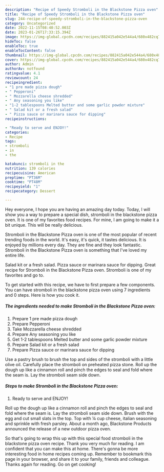```yaml
---
description: "Recipe of Speedy Stromboli in the Blackstone Pizza oven"
title: "Recipe of Speedy Stromboli in the Blackstone Pizza oven"
slug: 244-recipe-of-speedy-stromboli-in-the-blackstone-pizza-oven
category: Uncategorized
date: 2022-11-15T08:40:52.003Z
date: 2023-01-26T17:33:15.394Z
image: https://img-global.cpcdn.com/recipes/882415a042e544a4/680x482cq70/stromboli-in-the-blackstone-pizza-oven-recipe-main-photo.jpg
hideToc: false
enableToc: true
enableTocContent: false
thumbnail: https://img-global.cpcdn.com/recipes/882415a042e544a4/680x482cq70/stromboli-in-the-blackstone-pizza-oven-recipe-main-photo.jpg
cover: https://img-global.cpcdn.com/recipes/882415a042e544a4/680x482cq70/stromboli-in-the-blackstone-pizza-oven-recipe-main-photo.jpg
author: Admin
authorAv: notfound
ratingvalue: 4.1
reviewcount: 24
recipeingredient:
- "1 pre made pizza dough"
- " Pepperoni"
- " Mozzarella cheese shredded"
- " Any seasoning you like"
- "1-2 tablespoons Melted butter and some garlic powder mixture"
- " Salad kit or a fresh salad"
- " Pizza sauce or marinara sauce for dipping"
recipeinstructions:

- "Ready to serve and ENJOY!"
categories:
- Recipe
tags:
- stromboli
- in
- the

katakunci: stromboli in the 
nutrition: 139 calories
recipecuisine: American
preptime: "PT36M"
cooktime: "PT48M"
recipeyield: "1"
recipecategory: Dessert

---
```



Hey everyone, I hope you are having an amazing day today. Today, I will show you a way to prepare a special dish, stromboli in the blackstone pizza oven. It is one of my favorites food recipes. For mine, I am going to make it a bit unique. This will be really delicious.

Stromboli in the Blackstone Pizza oven is one of the most popular of recent trending foods in the world. It's easy, it's quick, it tastes delicious. It is enjoyed by millions every day. They are fine and they look fantastic. Stromboli in the Blackstone Pizza oven is something that I've loved my entire life.

Salad kit or a fresh salad. Pizza sauce or marinara sauce for dipping. Great recipe for Stromboli in the Blackstone Pizza oven. Stromboli is one of my favorites and go to.


To get started with this recipe, we have to first prepare a few components. You can have stromboli in the blackstone pizza oven using 7 ingredients and 0 steps. Here is how you cook it.

<!--inarticleads1-->

##### The ingredients needed to make Stromboli in the Blackstone Pizza oven:

1. Prepare 1 pre made pizza dough
1. Prepare  Pepperoni
1. Take  Mozzarella cheese shredded
1. Prepare  Any seasoning you like
1. Get 1-2 tablespoons Melted butter and some garlic powder mixture
1. Prepare  Salad kit or a fresh salad
1. Prepare  Pizza sauce or marinara sauce for dipping


Use a pastry brush to brush the top and sides of the stromboli with a little olive oil. Carefully place the stromboli on preheated pizza stone. Roll up the dough up like a cinnamon roll and pinch the edges to seal and fold where the seam is. Lay the stromboli seam side down. 

<!--inarticleads2-->

##### Steps to make Stromboli in the Blackstone Pizza oven:


1. Ready to serve and ENJOY!

Roll up the dough up like a cinnamon roll and pinch the edges to seal and fold where the seam is. Lay the stromboli seam side down. Brush with the egg and cut small slats in the top. Top with ¼ cup cheese, italian seasoning and sprinkle with fresh parsley. About a month ago, Blackstone Products announced the release of a new outdoor pizza oven. 

So that's going to wrap this up with this special food stromboli in the blackstone pizza oven recipe. Thank you very much for reading. I am confident that you can make this at home. There's gonna be more interesting food in home recipes coming up. Remember to bookmark this page in your browser, and share it to your family, friends and colleague. Thanks again for reading. Go on get cooking!
